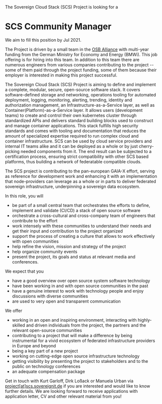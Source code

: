 The Sovereign Cloud Stack (SCS) Project is looking for a
# SCS Community Manager

We aim to fill this position by Jul 2021.

The Project is driven by a small team in the
[OSB Alliance](https://osb-alliance.com) with
multi-year funding from the German Ministry for Economy and Energy (BMWi).
This job offering is for hiring into this team. In addition to this
team there are numerous engineers from various companies contributing
to the project -- some of them paid through the project funding,
some of them because their employer is interested in making this
project successful.

The Sovereign Cloud Stack (SCS) Project is aiming to define and
implement a complete, modular, secure, open-source software stack. It
covers software-defined storage and networking, operations tooling for
automated deployment, logging, monitoring, alerting, trending,
identity and authorization management, an Infrastructure-as-a-Service
layer, as well as Container(Platform)-as-a-Service layer. It allows
users (development teams) to create and control their own kubernetes
cluster through standardized APIs and delivers standard building
blocks used to construct and manage container applications. This
stack fulfills high security standards and comes with tooling and
documentation that reduces the amount of specialized expertise
required to run complex cloud and container infrastructure. SCS can
be used by cloud service providers and internal IT teams alike and it
can be deployed as a whole or by just cherry-picking needed
components from it. The end result can be subjected to a
certification process, ensuring strict compatibility with other SCS
based platforms, thus building a network of federatable compatible
clouds.

The SCS project is contributing to the pan-european GAIA-X effort,
serving as reference for development work and enhancing
it with an implementation that node-providers can leverage as a whole
or in parts to deliver federated sovereign infrastructure, underpinning
a sovereign data ecosystem.

In this role, you will

* be part of a small central team that orchestrates the efforts to define, 
	implement and validate (CI/CD) a stack of open source software
* orchestrate a cross-cultural and cross-company team of engineers that
	contribute to the effort
* work intensely with these communities to understand their needs
	and get their input and contribution to the project organized
* support the process of creating a culture that allows to work
	effectively with open communities
* help refine the vision, mission and strategy of the project
* help organize community events
* present the project, its goals and status at relevant media and
	conferences.

 We expect that you

* have a good overview over open source system software technology
* have been working in and with open source communities in the past
* have a genuine interest to work with technology people and enjoy
	 discussions with diverse communities
* are used to very open and transparent communication

We offer

* working in an open and inspiring environment, interacting with highly-skilled and 
	driven individuals from the project, the partners and the relevant open-source communities
* contributing to a project that will make a difference by being instrumental for
	a vivid ecosystem of federated infrastructure providers in Europe and beyond
* being a key part of a new project
* working on cutting-edge open source infrastructure technology
* getting visibility by presenting the project to stakeholders and to the public 
	on technology conferences
* an adequate compensation package

Get in touch with Kurt Garloff, Dirk Loßack or Manuela Urban via
[project[at]scs.sovereignit.de](mailto:project@scs.sovereignit.de)
if you are interested and would like to know further details. We are
looking forward to receive applications with application letter, CV and
other relevant material from you!
